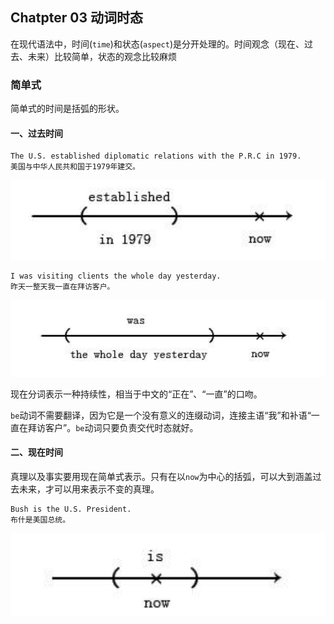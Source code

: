 ## Chatpter 03 动词时态

在现代语法中，时间(`time`)和状态(`aspect`)是分开处理的。时间观念（现在、过去、未来）比较简单，状态的观念比较麻烦

### 简单式

简单式的时间是括弧的形状。

#### 一、过去时间

```
The U.S. established diplomatic relations with the P.R.C in 1979.
美国与中华人民共和国于1979年建交。
```

<p align="center">
  <img src="./images/1.png" />
</p>

```
I was visiting clients the whole day yesterday.
昨天一整天我一直在拜访客户。
```

<p align="center">
  <img src="./images/2.png" />
</p>

现在分词表示一种持续性，相当于中文的“正在”、“一直”的口吻。

`be`动词不需要翻译，因为它是一个没有意义的连缀动词，连接主语“我”和补语“一直在拜访客户”。`be`动词只要负责交代时态就好。


#### 二、现在时间

真理以及事实要用现在简单式表示。只有在以`now`为中心的括弧，可以大到涵盖过去未来，才可以用来表示不变的真理。

```
Bush is the U.S. President.
布什是美国总统。
```
<p align="center">
  <img src="./images/3.png" />
</p>










